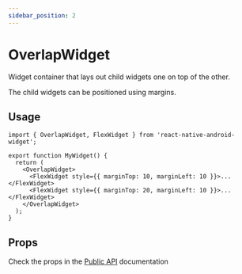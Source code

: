 ```yaml
---
sidebar_position: 2
---
```


# OverlapWidget

Widget container that lays out child widgets one on top of the other.

The child widgets can be positioned using margins.

## Usage

```tsx
import { OverlapWidget, FlexWidget } from 'react-native-android-widget';

export function MyWidget() {
  return (
    <OverlapWidget>
      <FlexWidget style={{ marginTop: 10, marginLeft: 10 }}>...</FlexWidget>
      <FlexWidget style={{ marginTop: 20, marginLeft: 10 }}>...</FlexWidget>
    </OverlapWidget>
  );
}
```

## Props

Check the props in the [Public API](/docs/public-api/interfaces/OverlapWidgetProps) documentation

